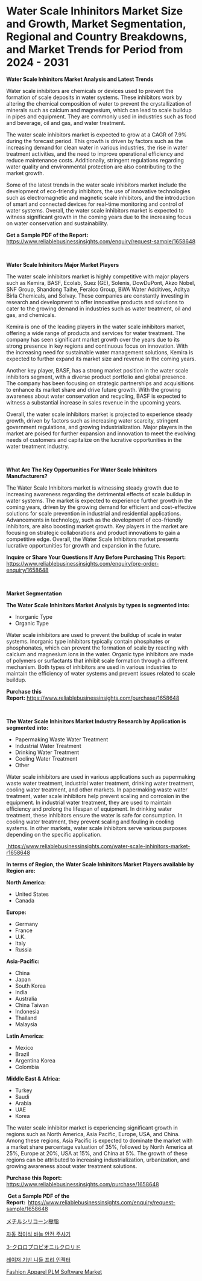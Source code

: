 <p><h1>Water Scale Inhinitors Market Size and Growth, Market Segmentation, Regional and Country Breakdowns, and Market Trends for Period from 2024 -  2031</h1></p><p><strong>Water Scale Inhinitors Market Analysis and Latest Trends</strong></p>
<p><p>Water scale inhibitors are chemicals or devices used to prevent the formation of scale deposits in water systems. These inhibitors work by altering the chemical composition of water to prevent the crystallization of minerals such as calcium and magnesium, which can lead to scale buildup in pipes and equipment. They are commonly used in industries such as food and beverage, oil and gas, and water treatment.</p><p>The water scale inhibitors market is expected to grow at a CAGR of 7.9% during the forecast period. This growth is driven by factors such as the increasing demand for clean water in various industries, the rise in water treatment activities, and the need to improve operational efficiency and reduce maintenance costs. Additionally, stringent regulations regarding water quality and environmental protection are also contributing to the market growth.</p><p>Some of the latest trends in the water scale inhibitors market include the development of eco-friendly inhibitors, the use of innovative technologies such as electromagnetic and magnetic scale inhibitors, and the introduction of smart and connected devices for real-time monitoring and control of water systems. Overall, the water scale inhibitors market is expected to witness significant growth in the coming years due to the increasing focus on water conservation and sustainability.</p></p>
<p><strong>Get a Sample PDF of the Report:&nbsp;</strong> <a href="https://www.reliablebusinessinsights.com/enquiry/request-sample/1658648">https://www.reliablebusinessinsights.com/enquiry/request-sample/1658648</a></p>
<p>&nbsp;</p>
<p><strong>Water Scale Inhinitors Major Market Players</strong></p>
<p><p>The water scale inhibitors market is highly competitive with major players such as Kemira, BASF, Ecolab, Suez (GE), Solenis, DowDuPont, Akzo Nobel, SNF Group, Shandong Taihe, Feralco Group, BWA Water Additives, Aditya Birla Chemicals, and Solvay. These companies are constantly investing in research and development to offer innovative products and solutions to cater to the growing demand in industries such as water treatment, oil and gas, and chemicals.</p><p>Kemira is one of the leading players in the water scale inhibitors market, offering a wide range of products and services for water treatment. The company has seen significant market growth over the years due to its strong presence in key regions and continuous focus on innovation. With the increasing need for sustainable water management solutions, Kemira is expected to further expand its market size and revenue in the coming years.</p><p>Another key player, BASF, has a strong market position in the water scale inhibitors segment, with a diverse product portfolio and global presence. The company has been focusing on strategic partnerships and acquisitions to enhance its market share and drive future growth. With the growing awareness about water conservation and recycling, BASF is expected to witness a substantial increase in sales revenue in the upcoming years.</p><p>Overall, the water scale inhibitors market is projected to experience steady growth, driven by factors such as increasing water scarcity, stringent government regulations, and growing industrialization. Major players in the market are poised for further expansion and innovation to meet the evolving needs of customers and capitalize on the lucrative opportunities in the water treatment industry.</p></p>
<p>&nbsp;</p>
<p><strong>What Are The Key Opportunities For Water Scale Inhinitors Manufacturers?</strong></p>
<p><p>The Water Scale Inhibitors market is witnessing steady growth due to increasing awareness regarding the detrimental effects of scale buildup in water systems. The market is expected to experience further growth in the coming years, driven by the growing demand for efficient and cost-effective solutions for scale prevention in industrial and residential applications. Advancements in technology, such as the development of eco-friendly inhibitors, are also boosting market growth. Key players in the market are focusing on strategic collaborations and product innovations to gain a competitive edge. Overall, the Water Scale Inhibitors market presents lucrative opportunities for growth and expansion in the future.</p></p>
<p><strong>Inquire or Share Your Questions If Any Before Purchasing This Report:</strong> <a href="https://www.reliablebusinessinsights.com/enquiry/pre-order-enquiry/1658648">https://www.reliablebusinessinsights.com/enquiry/pre-order-enquiry/1658648</a></p>
<p>&nbsp;</p>
<p><strong>Market Segmentation</strong></p>
<p><strong>The Water Scale Inhinitors Market Analysis by types is segmented into:</strong></p>
<p><ul><li>Inorganic Type</li><li>Organic Type</li></ul></p>
<p><p>Water scale inhibitors are used to prevent the buildup of scale in water systems. Inorganic type inhibitors typically contain phosphates or phosphonates, which can prevent the formation of scale by reacting with calcium and magnesium ions in the water. Organic type inhibitors are made of polymers or surfactants that inhibit scale formation through a different mechanism. Both types of inhibitors are used in various industries to maintain the efficiency of water systems and prevent issues related to scale buildup.</p></p>
<p><strong>Purchase this Report:&nbsp;</strong><a href="https://www.reliablebusinessinsights.com/purchase/1658648">https://www.reliablebusinessinsights.com/purchase/1658648</a></p>
<p>&nbsp;</p>
<p><strong>The Water Scale Inhinitors Market Industry Research by Application is segmented into:</strong></p>
<p><ul><li>Papermaking Waste Water Treatment</li><li>Industrial Water Treatment</li><li>Drinking Water Treatment</li><li>Cooling Water Treatment</li><li>Other</li></ul></p>
<p><p>Water scale inhibitors are used in various applications such as papermaking waste water treatment, industrial water treatment, drinking water treatment, cooling water treatment, and other markets. In papermaking waste water treatment, water scale inhibitors help prevent scaling and corrosion in the equipment. In industrial water treatment, they are used to maintain efficiency and prolong the lifespan of equipment. In drinking water treatment, these inhibitors ensure the water is safe for consumption. In cooling water treatment, they prevent scaling and fouling in cooling systems. In other markets, water scale inhibitors serve various purposes depending on the specific application.</p></p>
<p><a href="https://www.reliablebusinessinsights.com/water-scale-inhinitors-market-r1658648">&nbsp;https://www.reliablebusinessinsights.com/water-scale-inhinitors-market-r1658648</a></p>
<p><strong>In terms of Region, the Water Scale Inhinitors Market Players available by Region are:</strong></p>
<p>
    <p> <strong> North America: </strong>
        <ul>
            <li>United States</li>
            <li>Canada</li>
        </ul>
        </p> 
    <p> <strong> Europe: </strong>
        <ul>
            <li>Germany</li>
            <li>France</li>
            <li>U.K.</li>
            <li>Italy</li>
            <li>Russia</li>
        </ul>
        </p> 
    <p> <strong> Asia-Pacific: </strong>
        <ul>
            <li>China</li>
            <li>Japan</li>
            <li>South Korea</li>
            <li>India</li>
            <li>Australia</li>
            <li>China Taiwan</li>
            <li>Indonesia</li>
            <li>Thailand</li>
            <li>Malaysia</li>
        </ul>
        </p> 
    <p> <strong> Latin America: </strong>
        <ul>
            <li>Mexico</li>
            <li>Brazil</li>
            <li>Argentina Korea</li>
            <li>Colombia</li>
        </ul>
        </p> 
    <p> <strong> Middle East & Africa: </strong>
        <ul>
            <li>Turkey</li>
            <li>Saudi</li>
            <li>Arabia</li>
            <li>UAE</li>
            <li>Korea</li>
        </ul>
    </p>
    </p>
<p><p>The water scale inhibitor market is experiencing significant growth in regions such as North America, Asia Pacific, Europe, USA, and China. Among these regions, Asia Pacific is expected to dominate the market with a market share percentage valuation of 35%, followed by North America at 25%, Europe at 20%, USA at 15%, and China at 5%. The growth of these regions can be attributed to increasing industrialization, urbanization, and growing awareness about water treatment solutions.</p></p>
<p><strong>Purchase this Report: </strong><a href="https://www.reliablebusinessinsights.com/purchase/1658648">https://www.reliablebusinessinsights.com/purchase/1658648</a></p>
<p>&nbsp;<strong>Get a Sample PDF of the Report:&nbsp;&nbsp;</strong><a href="https://www.reliablebusinessinsights.com/enquiry/request-sample/1658648">https://www.reliablebusinessinsights.com/enquiry/request-sample/1658648</a></p>
<p><strong></strong></p>
<p><p><a href="https://github.com/DanykaKilback/Market-Research-Report-List-1/blob/main/184364196000.md">メチルシリコーン樹脂</a></p><p><a href="https://github.com/fernandotryO5lson96765/Market-Research-Report-List-2/blob/main/3030527101139.md">자동 접이식 바늘 안전 주사기</a></p><p><a href="https://github.com/mohamedbakry57/Market-Research-Report-List-4/blob/main/883326196001.md">3-クロロプロピオニルクロリド</a></p><p><a href="https://github.com/CliftonFisher9067/Market-Research-Report-List-2/blob/main/6828519101138.md">레이저 기반 니들 프리 인젝터</a></p><p><a href="https://www.linkedin.com/pulse/fashion-apparel-plm-software-market-insights-cagr-trends-growth-cayyf?trackingId=N7uBBQZJIPEIr55nyvu%2BjA%3D%3D">Fashion Apparel PLM Software Market</a></p></p>